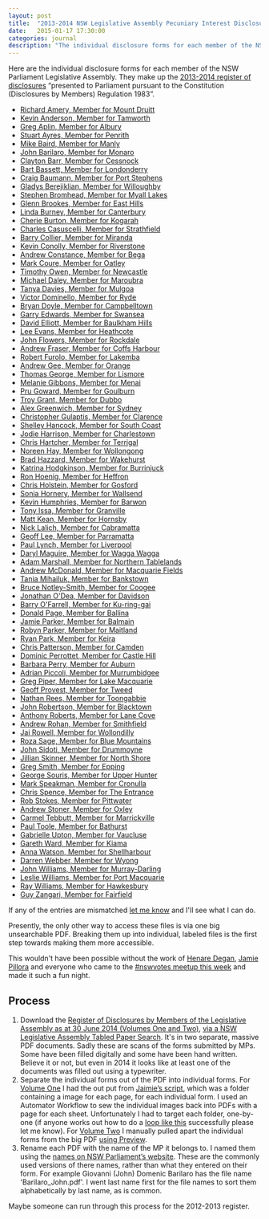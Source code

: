 ```yaml
---
layout: post
title:  "2013-2014 NSW Legislative Assembly Pecuniary Interest Disclosures"
date:   2015-01-17 17:30:00
categories: journal
description: "The individual disclosure forms for each member of the NSW Parliament Legislative Assembly, showing their pecuniary interest disclosures as of 30th June 2014."
---
```


Here are the individual disclosure forms for each member of the NSW Parliament Legislative Assembly. They make up the [2013-2014 register of disclosures](http://www.parliament.nsw.gov.au/prod/la/latabdoc.nsf/062281a7012b5820ca257020000a3058/d8ec3278d94e2783ca257d71001a8111?OpenDocument) “presented to Parliament pursuant to the Constitution (Disclosures by Members) Regulation 1983”.


<ul id="mp-list" class="filter-list">
<li><a class="h-card"  href="https://archive.org/download/NSW_Pecuniary_Interests_2013-2014/2014-06-30_Amery_Richard_pecuniary-interests.pdf">Richard Amery, Member for Mount Druitt</a></li>
<li><a class="h-card" href="https://archive.org/download/NSW_Pecuniary_Interests_2013-2014/2014-06-30_Anderson_Kevin_pecuniary-interests.pdf">Kevin Anderson, Member for Tamworth</a></li>
<li><a class="h-card" href="https://archive.org/download/NSW_Pecuniary_Interests_2013-2014/2014-06-30_Aplin_Greg_pecuniary-interests.pdf">Greg Aplin, Member for Albury</a></li>
<li><a class="h-card" href="https://archive.org/download/NSW_Pecuniary_Interests_2013-2014/2014-06-30_Ayres_Stuart_pecuniary-interests.pdf">Stuart Ayres, Member for Penrith</a></li>
<li><a class="h-card" href="https://archive.org/download/NSW_Pecuniary_Interests_2013-2014/2014-06-30_Baird_Mike_pecuniary-interests.pdf">Mike Baird, Member for Manly</a></li>
<li><a class="h-card" href="https://archive.org/download/NSW_Pecuniary_Interests_2013-2014/2014-06-30_Barilaro_John_pecuniary-interests.pdf">John Barilaro, Member for Monaro</a></li>
<li><a class="h-card" href="https://archive.org/download/NSW_Pecuniary_Interests_2013-2014/2014-06-30_Barr_Clayton_pecuniary-interests.pdf">Clayton Barr, Member for Cessnock</a></li>
<li><a class="h-card" href="https://archive.org/download/NSW_Pecuniary_Interests_2013-2014/2014-06-30_Bassett_Bart_pecuniary-interests.pdf">Bart Bassett, Member for Londonderry</a></li>
<li><a class="h-card" href="https://archive.org/download/NSW_Pecuniary_Interests_2013-2014/2014-06-30_Baumann_Craig_pecuniary-interests.pdf">Craig Baumann, Member for Port Stephens</a></li>
<li><a class="h-card" href="https://archive.org/download/NSW_Pecuniary_Interests_2013-2014/2014-06-30_Berejiklian_Gladys_pecuniary-interests.pdf">Gladys Berejiklian, Member for Willoughby</a></li>
<li><a class="h-card" href="https://archive.org/download/NSW_Pecuniary_Interests_2013-2014/2014-06-30_Bromhead_Stephen_pecuniary-interests.pdf">Stephen Bromhead, Member for Myall Lakes</a></li>
<li><a class="h-card" href="https://archive.org/download/NSW_Pecuniary_Interests_2013-2014/2014-06-30_Brookes_Glenn_pecuniary-interests.pdf">Glenn Brookes, Member for East Hills</a></li>
<li><a class="h-card" href="https://archive.org/download/NSW_Pecuniary_Interests_2013-2014/2014-06-30_Burney_Linda_pecuniary-interests.pdf">Linda Burney, Member for Canterbury</a></li>
<li><a class="h-card" href="https://archive.org/download/NSW_Pecuniary_Interests_2013-2014/2014-06-30_Burton_Cherie_pecuniary-interests.pdf">Cherie Burton, Member for Kogarah</a></li>
<li><a class="h-card" href="https://archive.org/download/NSW_Pecuniary_Interests_2013-2014/2014-06-30_Casuscelli_Charles_pecuniary-interests.pdf">Charles Casuscelli, Member for Strathfield</a></li>
<li><a class="h-card" href="https://archive.org/download/NSW_Pecuniary_Interests_2013-2014/2014-06-30_Collier_Barry_pecuniary-interests.pdf">Barry Collier, Member for Miranda</a></li>
<li><a class="h-card" href="https://archive.org/download/NSW_Pecuniary_Interests_2013-2014/2014-06-30_Conolly_Kevin_pecuniary-interests.pdf">Kevin Conolly, Member for Riverstone</a></li>
<li><a class="h-card" href="https://archive.org/download/NSW_Pecuniary_Interests_2013-2014/2014-06-30_Constance_Andrew_pecuniary-interests.pdf">Andrew Constance, Member for Bega</a></li>
<li><a class="h-card" href="https://archive.org/download/NSW_Pecuniary_Interests_2013-2014/2014-06-30_Coure_Mark_pecuniary-interests.pdf">Mark Coure, Member for Oatley</a></li>
<li><a class="h-card" href="https://archive.org/download/NSW_Pecuniary_Interests_2013-2014/2014-06-30_Owen_Timothy_pecuniary-interests.pdf">Timothy Owen, Member for Newcastle</a></li>
<li><a class="h-card" href="https://archive.org/download/NSW_Pecuniary_Interests_2013-2014/2014-06-30_Daley_Michael_pecuniary-interests.pdf">Michael Daley, Member for Maroubra</a></li>
<li><a class="h-card" href="https://archive.org/download/NSW_Pecuniary_Interests_2013-2014/2014-06-30_Davies_Tanya_pecuniary-interests.pdf">Tanya Davies, Member for Mulgoa</a></li>
<li><a class="h-card" href="https://archive.org/download/NSW_Pecuniary_Interests_2013-2014/2014-06-30_Dominello_Victor_pecuniary-interests.pdf">Victor Dominello, Member for Ryde</a></li>
<li><a class="h-card" href="https://archive.org/download/NSW_Pecuniary_Interests_2013-2014/2014-06-30_Doyle_Bryan_pecuniary-interests.pdf">Bryan Doyle, Member for Campbelltown</a></li>
<li><a class="h-card" href="https://archive.org/download/NSW_Pecuniary_Interests_2013-2014/2014-06-30_Edwards_Garry_pecuniary-interests.pdf">Garry Edwards, Member for Swansea</a></li>
<li><a class="h-card" href="https://archive.org/download/NSW_Pecuniary_Interests_2013-2014/2014-06-30_Elliott_David_pecuniary-interests.pdf">David Elliott, Member for Baulkham Hills</a></li>
<li><a class="h-card" href="https://archive.org/download/NSW_Pecuniary_Interests_2013-2014/2014-06-30_Evans_Lee_pecuniary-interests.pdf">Lee Evans, Member for Heathcote</a></li>
<li><a class="h-card" href="https://archive.org/download/NSW_Pecuniary_Interests_2013-2014/2014-06-30_Flowers_John_pecuniary-interests.pdf">John Flowers, Member for Rockdale</a></li>
<li><a class="h-card" href="https://archive.org/download/NSW_Pecuniary_Interests_2013-2014/2014-06-30_Fraser_Andrew_pecuniary-interests.pdf">Andrew Fraser, Member for Coffs Harbour</a></li>
<li><a class="h-card" href="https://archive.org/download/NSW_Pecuniary_Interests_2013-2014/2014-06-30_Furolo_Robert_pecuniary-interests.pdf">Robert Furolo, Member for Lakemba</a></li>
<li><a class="h-card" href="https://archive.org/download/NSW_Pecuniary_Interests_2013-2014/2014-06-30_Gee_Andrew_pecuniary-interests.pdf">Andrew Gee, Member for Orange</a></li>
<li><a class="h-card" href="https://archive.org/download/NSW_Pecuniary_Interests_2013-2014/2014-06-30_George_Thomas_pecuniary-interests.pdf">Thomas George, Member for Lismore</a></li>
<li><a class="h-card" href="https://archive.org/download/NSW_Pecuniary_Interests_2013-2014/2014-06-30_Gibbons_Melanie_pecuniary-interests.pdf">Melanie Gibbons, Member for Menai</a></li>
<li><a class="h-card" href="https://archive.org/download/NSW_Pecuniary_Interests_2013-2014/2014-06-30_Goward_Pru_pecuniary-interests.pdf">Pru Goward, Member for Goulburn</a></li>
<li><a class="h-card" href="https://archive.org/download/NSW_Pecuniary_Interests_2013-2014/2014-06-30_Grant_Troy_pecuniary-interests.pdf">Troy Grant, Member for Dubbo</a></li>
<li><a class="h-card" href="https://archive.org/download/NSW_Pecuniary_Interests_2013-2014/2014-06-30_Greenwich_Alex_pecuniary-interests.pdf">Alex Greenwich, Member for Sydney</a></li>
<li><a class="h-card" href="https://archive.org/download/NSW_Pecuniary_Interests_2013-2014/2014-06-30_*%20%20%20%5BGulaptis_Christopher_pecuniary-interests.pdf">Christopher Gulaptis, Member for Clarence    </a></li>
<li><a class="h-card" href="https://archive.org/download/NSW_Pecuniary_Interests_2013-2014/2014-06-30_Hancock_Shelley_pecuniary-interests.pdf">Shelley Hancock, Member for South Coast</a></li>
<li><a class="h-card" href="https://archive.org/download/NSW_Pecuniary_Interests_2013-2014/2014-06-30_Harrison_Jodie_pecuniary-interests.pdf">Jodie Harrison, Member for Charlestown</a></li>
<li><a class="h-card" href="https://archive.org/download/NSW_Pecuniary_Interests_2013-2014/2014-06-30_Hartcher_Chris_pecuniary-interests.pdf">Chris Hartcher, Member for Terrigal</a></li>
<li><a class="h-card" href="https://archive.org/download/NSW_Pecuniary_Interests_2013-2014/2014-06-30_Hay_Noreen_pecuniary-interests.pdf">Noreen Hay, Member for Wollongong</a></li>
<li><a class="h-card" href="https://archive.org/download/NSW_Pecuniary_Interests_2013-2014/2014-06-30_Hazzard_Brad_pecuniary-interests.pdf">Brad Hazzard, Member for Wakehurst</a></li>
<li><a class="h-card" href="https://archive.org/download/NSW_Pecuniary_Interests_2013-2014/2014-06-30_Hodgkinson_Katrina_pecuniary-interests.pdf">Katrina Hodgkinson, Member for Burrinjuck</a></li>
<li><a class="h-card" href="https://archive.org/download/NSW_Pecuniary_Interests_2013-2014/2014-06-30_Hoenig_Ron_pecuniary-interests.pdf">Ron Hoenig, Member for Heffron</a></li>
<li><a class="h-card" href="https://archive.org/download/NSW_Pecuniary_Interests_2013-2014/2014-06-30_Holstein_Chris_pecuniary-interests.pdf">Chris Holstein, Member for Gosford</a></li>
<li><a class="h-card" href="https://archive.org/download/NSW_Pecuniary_Interests_2013-2014/2014-06-30_Hornery_Sonia_pecuniary-interests.pdf">Sonia Hornery, Member for Wallsend</a></li>
<li><a class="h-card" href="https://archive.org/download/NSW_Pecuniary_Interests_2013-2014/2014-06-30_Humphries_Kevin_pecuniary-interests.pdf">Kevin Humphries, Member for Barwon</a></li>
<li><a class="h-card" href="https://archive.org/download/NSW_Pecuniary_Interests_2013-2014/2014-06-30_Issa_Tony_pecuniary-interests.pdf">Tony Issa, Member for Granville</a></li>
<li><a class="h-card" href="https://archive.org/download/NSW_Pecuniary_Interests_2013-2014/2014-06-30_Kean_Matt_pecuniary-interests.pdf">Matt Kean, Member for Hornsby</a></li>
<li><a class="h-card" href="https://archive.org/download/NSW_Pecuniary_Interests_2013-2014/2014-06-30_Lalich_Nick_pecuniary-interests.pdf">Nick Lalich, Member for Cabramatta</a></li>
<li><a class="h-card" href="https://archive.org/download/NSW_Pecuniary_Interests_2013-2014/2014-06-30_Lee_Geoff_pecuniary-interests.pdf">Geoff Lee, Member for Parramatta</a></li>
<li><a class="h-card" href="https://archive.org/download/NSW_Pecuniary_Interests_2013-2014/2014-06-30_Lynch_Paul_pecuniary-interests.pdf">Paul Lynch, Member for Liverpool</a></li>
<li><a class="h-card" href="https://archive.org/download/NSW_Pecuniary_Interests_2013-2014/2014-06-30_Maguire_Daryl_pecuniary-interests.pdf">Daryl Maguire, Member for Wagga Wagga</a></li>
<li><a class="h-card" href="https://archive.org/download/NSW_Pecuniary_Interests_2013-2014/2014-06-30_Marshall_Adam_pecuniary-interests.pdf">Adam Marshall, Member for Northern Tablelands</a></li>
<li><a class="h-card" href="https://archive.org/download/NSW_Pecuniary_Interests_2013-2014/2014-06-30_McDonald_Andrew_pecuniary-interests.pdf">Andrew McDonald, Member for Macquarie Fields</a></li>
<li><a class="h-card" href="https://archive.org/download/NSW_Pecuniary_Interests_2013-2014/2014-06-30_Mihailuk_Tania_pecuniary-interests.pdf">Tania Mihailuk, Member for Bankstown</a></li>
<li><a class="h-card" href="https://archive.org/download/NSW_Pecuniary_Interests_2013-2014/2014-06-30_Notley-Smith_Bruce_pecuniary-interests.pdf">Bruce Notley-Smith, Member for Coogee</a></li>
<li><a class="h-card" href="https://archive.org/download/NSW_Pecuniary_Interests_2013-2014/2014-06-30_O%27Dea_Jonathan_pecuniary-interests.pdf">Jonathan O&#39;Dea, Member for Davidson</a></li>
<li><a class="h-card" href="https://archive.org/download/NSW_Pecuniary_Interests_2013-2014/2014-06-30_O%27Farrell_Barry_pecuniary-interests.pdf">Barry O&#39;Farrell, Member for Ku-ring-gai</a></li>
<li><a class="h-card" href="https://archive.org/download/NSW_Pecuniary_Interests_2013-2014/2014-06-30_Page_Donald_pecuniary-interests.pdf">Donald Page, Member for Ballina</a></li>
<li><a class="h-card" href="https://archive.org/download/NSW_Pecuniary_Interests_2013-2014/2014-06-30_Parker_Jamie_pecuniary-interests.pdf">Jamie Parker, Member for Balmain</a></li>
<li><a class="h-card" href="https://archive.org/download/NSW_Pecuniary_Interests_2013-2014/2014-06-30_Parker_Robyn_pecuniary-interests.pdf">Robyn Parker, Member for Maitland</a></li>
<li><a class="h-card" href="https://archive.org/download/NSW_Pecuniary_Interests_2013-2014/2014-06-30_Park_Ryan_pecuniary-interests.pdf">Ryan Park, Member for Keira</a></li>
<li><a class="h-card" href="https://archive.org/download/NSW_Pecuniary_Interests_2013-2014/2014-06-30_Patterson_Chris_pecuniary-interests.pdf">Chris Patterson, Member for Camden</a></li>
<li><a class="h-card" href="https://archive.org/download/NSW_Pecuniary_Interests_2013-2014/2014-06-30_Perrottet_Dominic_pecuniary-interests.pdf">Dominic Perrottet, Member for Castle Hill</a></li>
<li><a class="h-card" href="https://archive.org/download/NSW_Pecuniary_Interests_2013-2014/2014-06-30_Perry_Barbara_pecuniary-interests.pdf">Barbara Perry, Member for Auburn</a></li>
<li><a class="h-card" href="https://archive.org/download/NSW_Pecuniary_Interests_2013-2014/2014-06-30_Piccoli_Adrian_pecuniary-interests.pdf">Adrian Piccoli, Member for Murrumbidgee</a></li>
<li><a class="h-card" href="https://archive.org/download/NSW_Pecuniary_Interests_2013-2014/2014-06-30_Piper_Greg_pecuniary-interests.pdf">Greg Piper, Member for Lake Macquarie</a></li>
<li><a class="h-card" href="https://archive.org/download/NSW_Pecuniary_Interests_2013-2014/2014-06-30_Provest_Geoff_pecuniary-interests.pdf">Geoff Provest, Member for Tweed</a></li>
<li><a class="h-card" href="https://archive.org/download/NSW_Pecuniary_Interests_2013-2014/2014-06-30_Rees_Nathan_pecuniary-interests.pdf">Nathan Rees, Member for Toongabbie</a></li>
<li><a class="h-card" href="https://archive.org/download/NSW_Pecuniary_Interests_2013-2014/2014-06-30_Roberts_Anthony_pecuniary-interests.pdf">John Robertson, Member for Blacktown</a></li>
<li><a class="h-card" href="https://archive.org/download/NSW_Pecuniary_Interests_2013-2014/2014-06-30_Robertson_John_pecuniary-interests.pdf">Anthony Roberts, Member for Lane Cove</a></li>
<li><a class="h-card" href="https://archive.org/download/NSW_Pecuniary_Interests_2013-2014/2014-06-30_Rohan_Andrew_pecuniary-interests.pdf">Andrew Rohan, Member for Smithfield</a></li>
<li><a class="h-card" href="https://archive.org/download/NSW_Pecuniary_Interests_2013-2014/2014-06-30_Rowell_Jai_pecuniary-interests.pdf">Jai Rowell, Member for Wollondilly</a></li>
<li><a class="h-card" href="https://archive.org/download/NSW_Pecuniary_Interests_2013-2014/2014-06-30_Sage_Roza_pecuniary-interests.pdf">Roza Sage, Member for Blue Mountains</a></li>
<li><a class="h-card" href="https://archive.org/download/NSW_Pecuniary_Interests_2013-2014/2014-06-30_Sidoti_John_pecuniary-interests.pdf">John Sidoti, Member for Drummoyne</a></li>
<li><a class="h-card" href="https://archive.org/download/NSW_Pecuniary_Interests_2013-2014/2014-06-30_Skinner%2C%20Jillian_pecuniary-interests.pdf">Jillian Skinner, Member for North Shore</a></li>
<li><a class="h-card" href="https://archive.org/download/NSW_Pecuniary_Interests_2013-2014/2014-06-30_Smith_Greg_pecuniary-interests.pdf">Greg Smith, Member for Epping</a></li>
<li><a class="h-card" href="https://archive.org/download/NSW_Pecuniary_Interests_2013-2014/2014-06-30_Souris_George_pecuniary-interests.pdf">George Souris, Member for Upper Hunter</a></li>
<li><a class="h-card" href="https://archive.org/download/NSW_Pecuniary_Interests_2013-2014/2014-06-30_Speakman_Mark_pecuniary-interests.pdf">Mark Speakman, Member for Cronulla</a></li>
<li><a class="h-card" href="https://archive.org/download/NSW_Pecuniary_Interests_2013-2014/2014-06-30_Spence_Chris_pecuniary-interests.pdf">Chris Spence, Member for The Entrance</a></li>
<li><a class="h-card" href="https://archive.org/download/NSW_Pecuniary_Interests_2013-2014/2014-06-30_Stokes_Rob_pecuniary-interests.pdf">Rob Stokes, Member for Pittwater</a></li>
<li><a class="h-card" href="https://archive.org/download/NSW_Pecuniary_Interests_2013-2014/2014-06-30_Stoner_Andrew_pecuniary-interests.pdf">Andrew Stoner, Member for Oxley</a></li>
<li><a class="h-card" href="https://archive.org/download/NSW_Pecuniary_Interests_2013-2014/2014-06-30_Tebbutt_Carmel_pecuniary-interests.pdf">Carmel Tebbutt, Member for Marrickville</a></li>
<li><a class="h-card" href="https://archive.org/download/NSW_Pecuniary_Interests_2013-2014/2014-06-30_Toole_Paul_pecuniary-interests.pdf">Paul Toole, Member for Bathurst</a></li>
<li><a class="h-card" href="https://archive.org/download/NSW_Pecuniary_Interests_2013-2014/2014-06-30_Upton_Gabrielle_pecuniary-interests.pdf">Gabrielle Upton, Member for Vaucluse</a></li>
<li><a class="h-card" href="https://archive.org/download/NSW_Pecuniary_Interests_2013-2014/2014-06-30_Ward_Gareth_pecuniary-interests.pdf">Gareth Ward, Member for Kiama</a></li>
<li><a class="h-card" href="https://archive.org/download/NSW_Pecuniary_Interests_2013-2014/2014-06-30_Watson_Anna_pecuniary-interests.pdf">Anna Watson, Member for Shellharbour</a></li>
<li><a class="h-card" href="https://archive.org/download/NSW_Pecuniary_Interests_2013-2014/2014-06-30_Webber_Darren_pecuniary-interests.pdf">Darren Webber, Member for Wyong</a></li>
<li><a class="h-card" href="https://archive.org/download/NSW_Pecuniary_Interests_2013-2014/2014-06-30_Williams_John_pecuniary-interests.pdf">John Williams, Member for Murray-Darling</a></li>
<li><a class="h-card" href="https://archive.org/download/NSW_Pecuniary_Interests_2013-2014/2014-06-30_Williams_Leslie_pecuniary-interests.pdf">Leslie Williams, Member for Port Macquarie</a></li>
<li><a class="h-card" href="https://archive.org/download/NSW_Pecuniary_Interests_2013-2014/2014-06-30_Williams_Ray_pecuniary-interests.pdf">Ray Williams, Member for Hawkesbury</a></li>
<li><a class="h-card" href="https://archive.org/download/NSW_Pecuniary_Interests_2013-2014/2014-06-30_Zangari_Guy_pecuniary-interests.pdf">Guy Zangari, Member for Fairfield</a></li>
</ul>

If any of the entries are mismatched [let me know](/contact) and I'll see what I can do.

Presently, the only other way to access these files is via one big unsearchable PDF. Breaking them up into individual, labeled files is the first step towards making them more accessible.

This wouldn't have been possible without the work of [Henare Degan](https://twitter.com/henaredegan), [Jamie Pillora](https://github.com/jpillora) and everyone who came to the [#nswvotes meetup this week](http://www.meetup.com/OpenAustralia-Foundation/events/219652731/) and made it such a fun night.

## Process

1. Download the [Register of Disclosures by Members of the Legislative Assembly as at 30 June 2014 (Volumes One and Two)](http://www.parliament.nsw.gov.au/prod/la/latabdoc.nsf/062281a7012b5820ca257020000a3058/d8ec3278d94e2783ca257d71001a8111?OpenDocument), [via a NSW Legislative Assembly Tabled Paper Search](http://www.parliament.nsw.gov.au/prod/la/latabdoc.nsf/TabledDocumentsAll?SearchView&query=([REPORTTITLE]=(register*+of*+disclosures*))&searchorder=4). It's in two separate, massive PDF documents. Sadly these are scans of the forms submitted by MPs. Some have been filled digitally and some have been hand written. Believe it or not, but even in 2014 it looks like at least one of the documents was filled out using a typewriter.
2. Separate the individual forms out of the PDF into individual forms. For [Volume One](http://www.parliament.nsw.gov.au/prod/la/latabdoc.nsf/062281a7012b5820ca257020000a3058/d8ec3278d94e2783ca257d71001a8111/$FILE/Volume%201%20-%20Ordinary%20Returns%20-%20October%202014.pdf) I had the out put from [Jaimie’s script](https://github.com/jpillora/disclosure-parser), which was a folder containing a image for each page, for each individual form. I used an Automator Workflow to sew the individual images back into PDFs with a page for each sheet. Unfortunately I had to target each folder, one-by-one (if anyone works out how to do a [loop like this](https://discussions.apple.com/message/21053313#24471966) successfully please let me know). For [Volume Two](http://www.parliament.nsw.gov.au/prod/la/latabdoc.nsf/062281a7012b5820ca257020000a3058/d8ec3278d94e2783ca257d71001a8111/$FILE/Volume%202%20-%20Ordinary%20Returns%20-%20October%202014.pdf) I manually pulled apart the individual forms from the big PDF [using Preview](http://www.howtogeek.com/201519/use-your-mac%E2%80%99s-preview-app-to-merge-split-mark-up-and-sign-pdfs/).
3. Rename each PDF with the name of the MP it belongs to. I named them using the [names on NSW Parliament’s website](http://www.parliament.nsw.gov.au/prod/parlment/members.nsf/V3ListCurrentLAMembers). These are the commonly used versions of there names, rather than what they entered on their form. For example Giovanni (John) Domenic Barilaro has the file name 'Barilaro_John.pdf'. I went last name first for the file names to sort them alphabetically by last name, as is common.

Maybe someone can run through this process for the 2012-2013 register.
